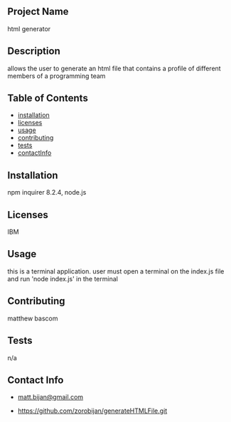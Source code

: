 ## Project Name
  html generator

## Description
allows the user to generate an html file that contains a profile of different members of a programming team

## Table of Contents
* [installation](#installation)
* [licenses](#licenses)
* [usage](#usage)
* [contributing](#contributing)
* [tests](#tests)
* [contactInfo](#contactInfo)

## Installation

npm inquirer 8.2.4, node.js

## Licenses
IBM

## Usage

this is a terminal application. user must open a terminal on the index.js file and run 'node index.js' in the terminal

## Contributing

matthew bascom

## Tests

n/a

## Contact Info

* matt.bijan@gmail.com

* https://github.com/zorobijan/generateHTMLFile.git